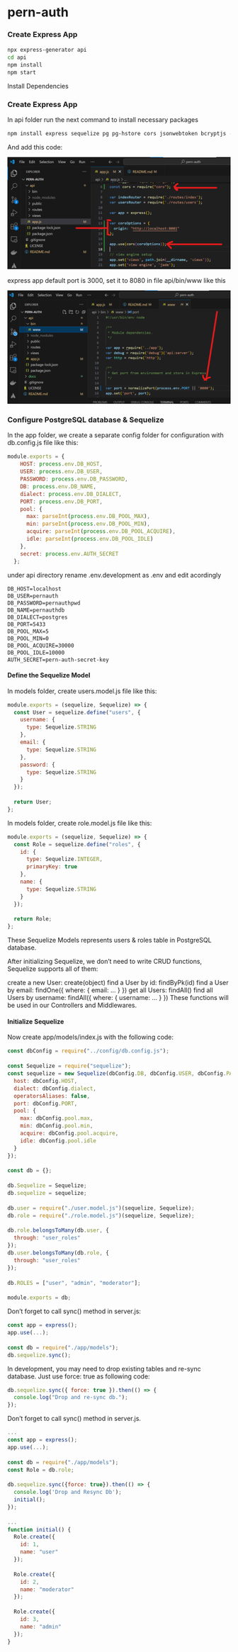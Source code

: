 # pern-auth

### Create Express App

```bash
npx express-generator api
cd api
npm install
npm start
```

Install Dependencies

### Create Express App

In api folder run the next command to install necessary packages

```bash
npm install express sequelize pg pg-hstore cors jsonwebtoken bcryptjs --save
```
And add this code:

![Add code](docs/images/1_codebase_appjs.png)

express app default port is 3000, set it to 8080 in file api/bin/www like this

![Change Port](docs/images/2_codebase_api_bin_www.png)

### Configure  PostgreSQL  database & Sequelize

In the app folder, we create a separate config folder for configuration with db.config.js file like this:

```js
module.exports = {
    HOST: process.env.DB_HOST,
    USER: process.env.DB_USER,
    PASSWORD: process.env.DB_PASSWORD,
    DB: process.env.DB_NAME,
    dialect: process.env.DB_DIALECT,
    PORT: process.env.DB_PORT,
    pool: {
      max: parseInt(process.env.DB_POOL_MAX),
      min: parseInt(process.env.DB_POOL_MIN),
      acquire: parseInt(process.env.DB_POOL_ACQUIRE),
      idle: parseInt(process.env.DB_POOL_IDLE)
    },
    secret: process.env.AUTH_SECRET
  };
```

under api directory rename .env.development as .env and edit acordingly

```
DB_HOST=localhost
DB_USER=pernauth
DB_PASSWORD=pernauthpwd
DB_NAME=pernauthdb
DB_DIALECT=postgres
DB_PORT=5433
DB_POOL_MAX=5
DB_POOL_MIN=0
DB_POOL_ACQUIRE=30000
DB_POOL_IDLE=10000
AUTH_SECRET=pern-auth-secret-key
```

#### Define the Sequelize Model

In models folder, create users.model.js file like this:

```js
module.exports = (sequelize, Sequelize) => {
  const User = sequelize.define("users", {
    username: {
      type: Sequelize.STRING
    },
    email: {
      type: Sequelize.STRING
    },
    password: {
      type: Sequelize.STRING
    }
  });

  return User;
};
```

In models folder, create role.model.js file like this:

```js
module.exports = (sequelize, Sequelize) => {
  const Role = sequelize.define("roles", {
    id: {
      type: Sequelize.INTEGER,
      primaryKey: true
    },
    name: {
      type: Sequelize.STRING
    }
  });

  return Role;
};
```

These Sequelize Models represents users & roles table in PostgreSQL database.

After initializing Sequelize, we don’t need to write CRUD functions, Sequelize supports all of them:

create a new User: create(object)
find a User by id: findByPk(id)
find a User by email: findOne({ where: { email: ... } })
get all Users: findAll()
find all Users by username: findAll({ where: { username: ... } })
These functions will be used in our Controllers and Middlewares.

#### Initialize Sequelize

Now create app/models/index.js with the following code:

``` js
const dbConfig = require("../config/db.config.js");

const Sequelize = require("sequelize");
const sequelize = new Sequelize(dbConfig.DB, dbConfig.USER, dbConfig.PASSWORD, {
  host: dbConfig.HOST,
  dialect: dbConfig.dialect,
  operatorsAliases: false,
  port: dbConfig.PORT,
  pool: {
    max: dbConfig.pool.max,
    min: dbConfig.pool.min,
    acquire: dbConfig.pool.acquire,
    idle: dbConfig.pool.idle
  }
});

const db = {};

db.Sequelize = Sequelize;
db.sequelize = sequelize;

db.user = require("./user.model.js")(sequelize, Sequelize);
db.role = require("./role.model.js")(sequelize, Sequelize);

db.role.belongsToMany(db.user, {
  through: "user_roles"
});
db.user.belongsToMany(db.role, {
  through: "user_roles"
});

db.ROLES = ["user", "admin", "moderator"];

module.exports = db;
```

Don’t forget to call sync() method in server.js:

```js
const app = express();
app.use(...);

const db = require("./app/models");
db.sequelize.sync();
```

In development, you may need to drop existing tables and re-sync database. Just use force: true as following code:

```js
db.sequelize.sync({ force: true }).then(() => {
  console.log("Drop and re-sync db.");
});
```

Don’t forget to call sync() method in server.js.

```js
...
const app = express();
app.use(...);

const db = require("./app/models");
const Role = db.role;

db.sequelize.sync({force: true}).then(() => {
  console.log('Drop and Resync Db');
  initial();
});

...
function initial() {
  Role.create({
    id: 1,
    name: "user"
  });
 
  Role.create({
    id: 2,
    name: "moderator"
  });
 
  Role.create({
    id: 3,
    name: "admin"
  });
}
```